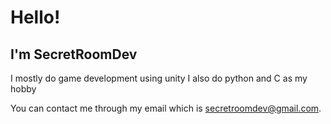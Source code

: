 # Hello!
## I'm SecretRoomDev

I mostly do game development using unity
I also do python and C as my hobby

You can contact me through my email which is secretroomdev@gmail.com.